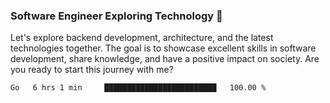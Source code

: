 ### Software Engineer Exploring Technology 🚀 

Let's explore backend development, architecture, and the latest technologies together. The goal is to showcase excellent skills in software development, share knowledge, and have a positive impact on society. Are you ready to start this journey with me?

<!--START_SECTION:waka-->

```txt
Go   6 hrs 1 min     █████████████████████████   100.00 %
```

<!--END_SECTION:waka-->
